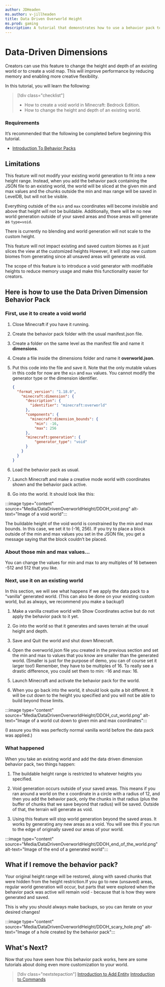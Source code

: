 ```yaml
---
author: JDHeaden
ms.author: v-jillheaden
title: Data Driven Overworld Height
ms.prod: gaming
description: A tutorial that demonstrates how to use a behavior pack to constrain the height and depth of a world.
---
```


# Data-Driven Dimensions

Creators can use this feature to change the height and depth of an existing world or to create a void map. This will improve performance by reducing memory and enabling more creative flexibility.

In this tutorial, you will learn the following:

> [!div class="checklist"]
>
> - How to create a void world in Minecraft: Bedrock Edition.
> - How to change the height and depth of an existing world.

### Requirements

It’s recommended that the following be completed before beginning this tutorial.

- [Introduction To Behavior Packs](ResourcePack.md)

## Limitations

This feature will not modify your existing world generation to fit into a new height range. Instead, when you add the behavior pack containing the JSON file to an existing world, the world will be sliced at the given min and max values and the chunks outside the min and max range will be saved in LevelDB, but will not be visible.

Everything outside of the `min` and `max` coordinates will become invisible and above that height will not be buildable. Additionally, there will be no new world generation outside of your saved areas and those areas will generate as `type=void`.

There is currently no blending and world generation will not scale to the custom height.

This feature will not impact existing and saved custom biomes as it just slices the view at the customized heights However, it will stop new custom biomes from generating since all unsaved areas will generate as void.

The scope of this feature is to introduce a void generator with modifiable heights to reduce memory usage and make this functionality easier for creators.

## Here is how to use the Data Driven Dimension Behavior Pack

### First, use it to create a void world

1. Close Minecraft if you have it running.

1. Create the behavior pack folder with the usual manifest.json file.

1. Create a folder on the same level as the manifest file and name it **dimensions**.

1. Create a file inside the dimensions folder and name it **overworld.json**.

1. Put this code into the file and save it. Note that the only mutable values in this code for now are the `min` and `max` values. You cannot modify the generator type or the dimension identifier.

    ```json
    {
      "format_version": "1.18.0",
        "minecraft:dimension": {
          "description": {
            "identifier": "minecraft:overworld"
          },
          "components": {
            "minecraft:dimension_bounds": {
              "min": -16,
              "max": 256
          },
          "minecraft:generation": {
              "generator_type": "void"
          }
        }
      }
    }
    ```

1. Load the behavior pack as usual.

1. Launch Minecraft and make a creative mode world with coordinates shown and the behavior pack active.

1. Go into the world. It should look like this:

:::image type="content" source="Media/DataDrivenOverworldHeight/DDOH_void.png" alt-text="Image of a void world":::

The buildable height of the void world is constrained by the min and max bounds. In this case, we set it to (-16, 256). If you try to place a block outside of the min and max values you set in the JSON file, you get a message saying that the block couldn’t be placed.

### About those min and max values...

You can change the values for min and max to any multiples of 16 between -512 and 512 that you like.

### Next, use it on an existing world

In this section, we will see what happens if we apply the data pack to a “vanilla” generated world. (This can also be done on your existing custom world, but as always, we recommend you make a backup!)

1. Make a vanilla creative world with Show Coordinates active but do not apply the behavior pack to it yet.

2. Go into the world so that it generates and saves terrain at the usual height and depth.

3. Save and Quit the world and shut down Minecraft.

4. Open the overworld.json file you created in the previous section and set the min and max to values that you know are smaller than the generated world. (Smaller is just for the purpose of demo, you can of course set it larger too!) Remember, they have to be multiples of 16. To really see a drastic difference, you could set them to min: -16 and max: 16.

5. Launch Minecraft and activate the behavior pack for the world.

6. When you go back into the world, it should look quite a bit different. It will be cut down to the height you specified and you will not be able to build beyond those limits.

:::image type="content" source="Media/DataDrivenOverworldHeight/DDOH_cut_world.png" alt-text="Image of a world cut down to given min and max coordinates":::

(I assure you this was perfectly normal vanilla world before the data pack was applied.)

### What happened

When you take an existing world and add the data driven dimension behavior pack, two things happen:

1. The buildable height range is restricted to whatever heights you specified.

1. Void generation occurs outside of your saved areas. This means if you ran around a world on the x coordinate in a circle with a radius of 12, and then you add the behavior pack, only the chunks in that radius (plus the buffer of chunks that we save beyond that radius) will be saved. Outside of that, the terrain will generate as void.

1. Using this feature will stop world generation beyond the saved areas. It works by generating any new areas as a void. You will see this if you run to the edge of originally saved our areas of your world. 
 
:::image type="content" source="Media/DataDrivenOverworldHeight/DDOH_end_of_the_world.png" alt-text="Image of the end of a generated world":::

## What if I remove the behavior pack?

Your original height range will be restored, along with saved chunks that were hidden from the height restriction.If you go to new (unsaved) areas, regular world generation will occur, but parts that were explored when the behavior pack was active will remain void - because that is how they were generated and saved.

This is why you should always make backups, so you can iterate on your desired changes!

:::image type="content" source="Media/DataDrivenOverworldHeight/DDOH_scary_hole.png" alt-text="Image of a hole created by the behavior pack":::

## What's Next?

Now that you have seen how this behavior pack works, here are some tutorials about doing even more customization to your world.

> [!div class="nextstepaction"]
> [Introduction to Add Entity](introductiontoaddentity.md)
> [Introduction to Commands](CommandsIntroduction.md)

